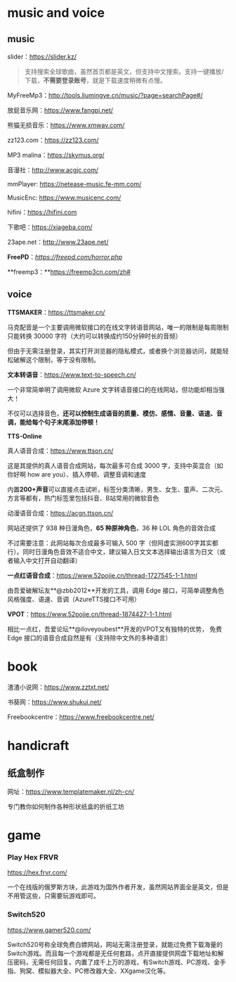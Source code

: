 # music and voice

## music

slider：https://slider.kz/

> 支持搜索全球歌曲，虽然首页都是英文，但支持中文搜索。支持一键播放/下载，**不需要登录账号**，就是下载速度稍微有点慢。

MyFreeMp3：http://tools.liumingye.cn/music/?page=searchPage#/

放屁音乐网：https://www.fangpi.net/

熊猫无损音乐：https://www.xmwav.com/

zz123.com：https://zz123.com/

MP3 malina：https://skymus.org/

音漫社：http://www.acgjc.com/

mmPlayer: https://netease-music.fe-mm.com/

MusicEnc: https://www.musicenc.com/

hifini：https://hifini.com

下歌吧：https://xiageba.com/

23ape.net：http://www.23ape.net/

**FreePD**：*https://freepd.com/horror.php*

**freemp3：**https://freemp3cn.com/zh#



## voice

**TTSMAKER**：https://ttsmaker.cn/

马克配音是一个主要调用微软接口的在线文字转语音网站，唯一的限制是每周限制只能转换 30000 字符（大约可以转换成约150分钟时长的音频）

但由于无需注册登录，其实打开浏览器的隐私模式，或者换个浏览器访问，就能轻松破解这个限制，等于没有限制。

**文本转语音**：https://www.text-to-speech.cn/

一个非常简单明了调用微软 Azure 文字转语音接口的在线网站，但功能却相当强大！

不仅可以选择音色，**还可以控制生成语音的质量、模仿、感情、音量、语速、音调，能给每个句子末尾添加停顿！**

**TTS-Online**

真人语音合成：https://www.ttson.cn/

这是其提供的真人语音合成网站，每次最多可合成 3000 字，支持中英混合（如你好啊 how are you）、插入停顿、调整音调和速度

内置**200+声音**可以直接点击试听，标签分类清晰，男生、女生、童声、二次元、方言等都有，热门标签里包括抖音、B站常用的微软音色

动漫语音合成：https://acgn.ttson.cn/

网站还提供了 938 种日漫角色，**65 种原神角色**，36 种 LOL 角色的音效合成

不过需要注意：此网站每次合成最多可输入 500 字（但阿虚实测600字其实都行）。同时日漫角色音效不适合中文，建议输入日文文本选择输出语言为日文（或者输入中文打开自动翻译）

**一点红语音合成**：https://www.52pojie.cn/thread-1727545-1-1.html

由吾爱破解坛友**@zbb2012**开发的工具，调用 Edge 接口，可简单调整角色风格强度、语速、音调（AzureTTS接口不可用）

**VPOT**：https://www.52pojie.cn/thread-1874427-1-1.html

相比一点红，吾爱论坛**@iloveyoubest**开发的VPOT又有独特的优势， 免费 Edge 接口的语音合成自然是有（支持除中文外的多种语言）



# book

渣渣小说网：https://www.zztxt.net/

书葵网：https://www.shukui.net/

Freebookcentre：https://www.freebookcentre.net/

# handicraft

## 纸盒制作

网址：https://www.templatemaker.nl/zh-cn/

专门教你如何制作各种形状纸盒的折纸工坊

# game

### Play Hex FRVR

https://hex.frvr.com/

一个在线版的俄罗斯方块，此游戏为国外作者开发，虽然网站界面全是英文，但是不用管这些，只需要玩游戏即可。

### Switch520

https://www.gamer520.com/

Switch520号称全球免费白嫖网站，网站无需注册登录，就能过免费下载海量的Switch游戏。而且每一个游戏都是无任何套路，点开直接提供网盘下载地址和解压密码，无需任何回复。内置了成千上万的游戏，有Switch游戏、PC游戏、金手指、狗窝、模拟器大全、PC修改器大全、XXgame汉化等。



